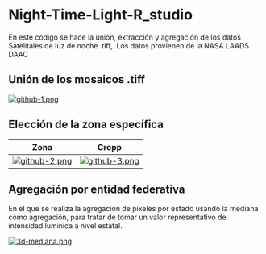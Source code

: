 # Night-Time-Light-R_studio
En este código se hace la unión, extracción y agregación de los datos Satelitales de luz de noche .tiff,. Los datos provienen de la NASA LAADS DAAC

## Unión de los mosaicos .tiff 
[![github-1.png](https://i.postimg.cc/FzgG4Sdj/github-1.png)](https://postimg.cc/Cn5bCz41)

## Elección de la zona específica 

| Zona | Cropp |
| ------------- | ------------- |
| [![github-2.png](https://i.postimg.cc/158cBbMG/github-2.png)](https://postimg.cc/VdcCLGxv)  | [![github-3.png](https://i.postimg.cc/R0SdzdwG/github-3.png)](https://postimg.cc/hXYTL9y7)  |

## Agregación por entidad federativa
En el que se realiza la agregación de pixeles por estado usando la mediana como agregación, para tratar de tomar un valor representativo de intensidad luminica a nivel estatal.

[![3d-mediana.png](https://i.postimg.cc/9Q8RrYvL/3d-mediana.png)](https://postimg.cc/G4DhfG3D)
